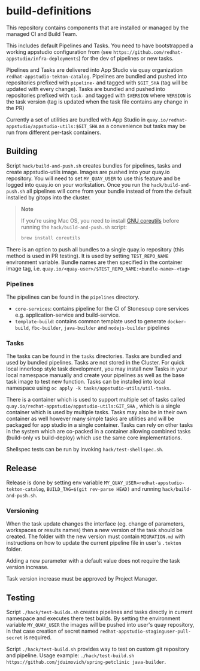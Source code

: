 # build-definitions

This repository contains components that are installed or managed by the managed CI and Build Team.

This includes default Pipelines and Tasks. You need to have bootstrapped a working appstudio configuration from (see `https://github.com/redhat-appstudio/infra-deployments`) for the dev of pipelines or new tasks.

Pipelines and Tasks are delivered into App Studio via quay organization `redhat-appstudio-tekton-catalog`.
Pipelines are bundled and pushed into repositories prefixed with `pipeline-` and tagged with `$GIT_SHA` (tag will be updated with every change).
Tasks are bundled and pushed into repositories prefixed with `task-` and tagged with `$VERSION` where `VERSION` is the task version (tag is updated when the task file contains any change in the PR)

Currently a set of utilities are bundled with App Studio in `quay.io/redhat-appstudio/appstudio-utils:$GIT_SHA` as a convenience but tasks may be run from different per-task containers.

## Building

Script `hack/build-and-push.sh` creates bundles for pipelines, tasks and create appstudio-utils image. Images are pushed into your quay.io repository. You will need to set `MY_QUAY_USER` to use this feature and be logged into quay.io on your workstation.
Once you run the `hack/build-and-push.sh` all pipelines will come from your bundle instead of from the default installed by gitops into the cluster.

> **Note**
>
> If you're using Mac OS, you need to install [GNU coreutils](https://formulae.brew.sh/formula/coreutils) before running the `hack/build-and-push.sh` script:
> ```bash
> brew install coreutils
> ```

There is an option to push all bundles to a single quay.io repository (this method is used in PR testing). It is used by setting `TEST_REPO_NAME` environment variable. Bundle names are then specified in the container image tag, i.e. `quay.io/<quay-user>/$TEST_REPO_NAME:<bundle-name>-<tag>`

### Pipelines

The pipelines can be found in the `pipelines` directory.

- `core-services`: contains pipeline for the CI of Stonesoup core services e.g. application-service and build-service.
- `template-build`: contains common template used to generate `docker-build`, `fbc-builder`, `java-builder` and `nodejs-builder` pipelines  

### Tasks

The tasks can be found in the `tasks` directories. Tasks are bundled and used by bundled pipelines. Tasks are not stored in the Cluster.
For quick local innerloop style task development, you may install new Tasks in your local namespace manually and create your pipelines as well as the base task image to test new function. Tasks can be installed into local namespace using `oc apply -k tasks/appstudio-utils/util-tasks`.

There is a container which is used to support multiple set of tasks called `quay.io/redhat-appstudio/appstudio-utils:GIT_SHA` , which is a single container which is used by multiple tasks. Tasks may also be in their own container as well however many simple tasks are utilities and will be packaged for app studio in a single container. Tasks can rely on other tasks in the system which are co-packed in a container allowing combined tasks (build-only vs build-deploy) which use the same core implementations.

Shellspec tests can be run by invoking `hack/test-shellspec.sh`.

## Release

Release is done by setting env variable `MY_QUAY_USER=redhat-appstudio-tekton-catalog`, `BUILD_TAG=$(git rev-parse HEAD)` and running `hack/build-and-push.sh`.

### Versioning

When the task update changes the interface (eg. change of parameters, workspaces or results names) then a new version of the task should be created. The folder with the new version must contain `MIGRATION.md` with instructions on how to update the current pipeline file in user's `.tekton` folder.

Adding a new parameter with a default value does not require the task version increase.

Task version increase must be approved by Project Manager.

## Testing

Script `./hack/test-builds.sh` creates pipelines and tasks directly in current namespace and executes there test builds. By setting the environment variable `MY_QUAY_USER` the images will be pushed into user's quay repository, in that case creation of secret named `redhat-appstudio-staginguser-pull-secret` is required.

Script `./hack/test-build.sh` provides way to test on custom git repository and pipeline. Usage example: `./hack/test-build.sh https://github.com/jduimovich/spring-petclinic java-builder`.
